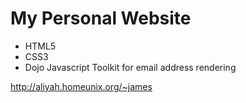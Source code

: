 # My Personal Website
  - HTML5
  - CSS3
  - Dojo Javascript Toolkit for email address rendering

http://aliyah.homeunix.org/~james
